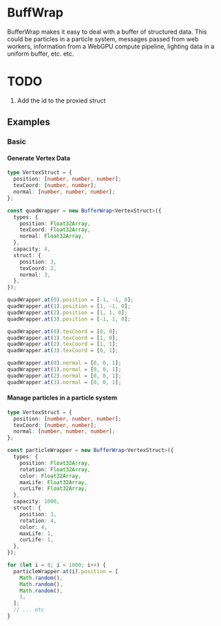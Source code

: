# BuffWrap

BufferWrap makes it easy to deal with a buffer of structured data. This could be particles in a particle system, messages passed from web workers, information from a WebGPU compute pipeline, lighting data in a uniform buffer, etc. etc.

# TODO
1. Add the id to the proxied struct

## Examples

### Basic

#### Generate Vertex Data

```ts
type VertexStruct = {
  position: [number, number, number];
  texCoord: [number, number];
  normal: [number, number, number];
};

const quadWrapper = new BufferWrap<VertexStruct>({
  types: {
    position: Float32Array,
    texCoord: Float32Array,
    normal: Float32Array,
  },
  capacity: 4,
  struct: {
    position: 3,
    texCoord: 2,
    normal: 3,
  },
});

quadWrapper.at(0).position = [-1, -1, 0];
quadWrapper.at(1).position = [1, -1, 0];
quadWrapper.at(2).position = [1, 1, 0];
quadWrapper.at(3).position = [-1, 1, 0];

quadWrapper.at(0).texCoord = [0, 0];
quadWrapper.at(1).texCoord = [1, 0];
quadWrapper.at(2).texCoord = [1, 1];
quadWrapper.at(3).texCoord = [0, 1];

quadWrapper.at(0).normal = [0, 0, 1];
quadWrapper.at(1).normal = [0, 0, 1];
quadWrapper.at(2).normal = [0, 0, 1];
quadWrapper.at(3).normal = [0, 0, 1];
```

#### Manage particles in a particle system

```ts
type VertexStruct = {
  position: [number, number, number];
  texCoord: [number, number];
  normal: [number, number, number];
};

const particleWrapper = new BufferWrap<VertexStruct>({
  types: {
    position: Float32Array,
    rotation: Float32Array,
    color: Float32Array,
    maxLife: Float32Array,
    curLife: Float32Array,
  },
  capacity: 1000,
  struct: {
    position: 3,
    rotation: 4,
    color: 4,
    maxLife: 1,
    curLife: 1,
  },
});

for (let i = 0; i < 1000; i++) {
  particleWrapper.at(i).position = [
    Math.random(),
    Math.random(),
    Math.random(),
    1,
  ];
  // ... etc
}
```
